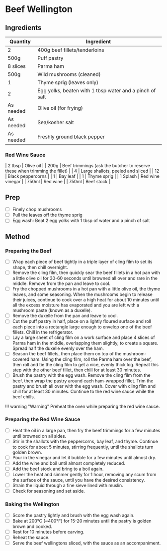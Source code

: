 # Beef Wellington

## Ingredients
| Quantity | Ingredient |
| --- | --- |
| 2 | 400g beef fillets/tenderloins |
| 500g | Puff pastry |
| 8 slices | Parma ham |
| 500g | Wild mushrooms (cleaned) |
| 1 | Thyme sprig (leaves only) |
| 2 | Egg yolks, beaten with 1 tbsp water and a pinch of salt |
| As needed | Olive oil (for frying) |
| As needed | Sea/kosher salt |
| As needed | Freshly ground black pepper |

### Red Wine Sauce
| 2 tbsp | Olive oil |
| 200g  | Beef trimmings (ask the butcher to reserve these when trimming the fillet) |
| 4 | Large shallots, peeled and sliced |
| 12 | Black peppercorns |
| 1 | Bay leaf |
| 1 | Thyme sprig |
| 1 Splash | Red wine vinegar |
| 750ml | Red wine |
| 750ml | Beef stock |

## Prep
- [ ] Finely chop mushrooms
- [ ] Pull the leaves off the thyme sprig
- [ ] Egg wash: Beat 2 egg yolks with 1 tbsp of water and a pinch of salt

## Method
### Preparing the Beef
- [ ] Wrap each piece of beef tightly in a triple layer of cling film to set its shape, then chill overnight.
- [ ] Remove the cling film, then quickly sear the beef fillets in a hot pan with a little olive oil for 30-60 seconds until browned all over and rare in the middle. Remove from the pan and leave to cool.
- [ ] Fry the chopped mushrooms in a hot pan with a little olive oil, the thyme leaves, and some seasoning. When the mushrooms begin to release their juices, continue to cook over a high heat for about 10 minutes until all the excess moisture has evaporated and you are left with a mushroom paste (known as a duxelle).
- [ ] Remove the duxelle from the pan and leave to cool.
- [ ] Cut the puff pastry in half, place on a lightly floured surface and roll each piece into a rectangle large enough to envelop one of the beef fillets. Chill in the refrigerator.
- [ ] Lay a large sheet of cling film on a work surface and place 4 slices of Parma ham in the middle, overlapping them slightly, to create a square. Spread half the duxelle evenly over the ham.
- [ ] Season the beef fillets, then place them on top of the mushroom-covered ham. Using the cling film, roll the Parma ham over the beef, then roll and tie the cling film to get a nice, evenly thick log. Repeat this step with the other beef fillet, then chill for at least 30 minutes.
- [ ] Brush the pastry with the egg wash. Remove the cling film from the beef, then wrap the pastry around each ham-wrapped fillet. Trim the pastry and brush all over with the egg wash. Cover with cling film and chill for at least 30 minutes. Continue to the red wine sauce while the beef chills.

!!! warning "Warning"
    Preheat the oven while preparing the red wine sauce.

### Preparing the Red Wine Sauce
- [ ] Heat the oil in a large pan, then fry the beef trimmings for a few minutes until browned on all sides. 
- [ ] Stir in the shallots with the peppercorns, bay leaf, and thyme. Continue to cook for about 5 minutes, stirring frequently, until the shallots turn golden brown.
- [ ] Pour in the vinegar and let it bubble for a few minutes until almost dry. 
- [ ] Add the wine and boil until almost completely reduced. 
- [ ] Add the beef stock and bring to a boil again.
- [ ] Lower the heat and simmer gently for 1 hour, removing any scum from the surface of the sauce, until you have the desired consistency. 
- [ ] Strain the liquid through a fine sieve lined with muslin. 
- [ ] Check for seasoning and set aside.

### Baking the Wellington
- [ ] Score the pastry lightly and brush with the egg wash again.
- [ ] Bake at 200&deg;C (~400&deg;F) for 15-20 minutes until the pastry is golden brown and cooked. 
- [ ] Rest for 10 minutes before carving.
- [ ] Reheat the sauce. 
- [ ] Serve the beef wellingtons sliced, with the sauce as an accompaniment.
